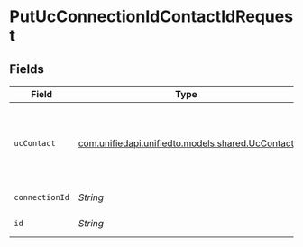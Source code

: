 # PutUcConnectionIdContactIdRequest


## Fields

| Field                                                                                | Type                                                                                 | Required                                                                             | Description                                                                          |
| ------------------------------------------------------------------------------------ | ------------------------------------------------------------------------------------ | ------------------------------------------------------------------------------------ | ------------------------------------------------------------------------------------ |
| `ucContact`                                                                          | [com.unifiedapi.unifiedto.models.shared.UcContact](../../models/shared/UcContact.md) | :heavy_minus_sign:                                                                   | A contact represents a person that optionally is associated with a call              |
| `connectionId`                                                                       | *String*                                                                             | :heavy_check_mark:                                                                   | ID of the connection                                                                 |
| `id`                                                                                 | *String*                                                                             | :heavy_check_mark:                                                                   | ID of the Contact                                                                    |